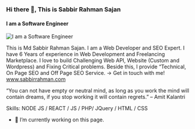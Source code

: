 ### Hi there 👋, This is  Sabbir Rahman Sajan
#### I am a Software Engineer
![I am a Software Engineer](https://scontent.fdac116-1.fna.fbcdn.net/v/t1.6435-9/74987307_2673049589383569_7501439405014384640_n.jpg?_nc_cat=110&ccb=1-5&_nc_sid=e3f864&_nc_eui2=AeHVsz54_r4LZrElo71okKvmLqcw6Ctggx8upzDoK2CDH-AYOwBw5Dt2tmcZfouucFd6z96uXrYP37DVcIZSAk_r&_nc_ohc=oR1bs0GJQHQAX9WRm4v&_nc_ht=scontent.fdac116-1.fna&oh=83a74f17c29a21933b2b257e5eb857ca&oe=614E1751)

This is Md Sabbir Rahman Sajan. I am a Web Developer and SEO Expert. I have 6 Years of experience in Web Development and Freelancing Marketplace. I love to build Challenging Web API, Website (Custom and Wordpress) and Fixing Critical problems.  Beside this, I provide “Technical, On Page SEO and Off Page SEO Service. 
-> Get in touch with me! www.sabbirrahman.com

“You can not have empty or neutral mind, as long as you work the mind will contain dreams, if you stop working it will contain regrets.” – Amit Kalantri


Skills: NODE JS / REACT / JS / PHP/ JQuery / HTML / CSS

- 🔭 I’m currently working on this page. 





